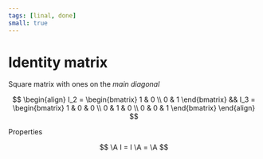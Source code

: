 ```yaml
---
tags: [linal, done]
small: true
---
```


# Identity matrix

Square matrix with ones on the _main diagonal_

$$
\begin{align}
    I_2 = \begin{bmatrix} 1 & 0 \\ 0 & 1 \end{bmatrix} &&
    I_3 = \begin{bmatrix} 1 & 0 & 0 \\ 0 & 1 & 0 \\ 0 & 0 & 1 \end{bmatrix}
\end{align}
$$

Properties

$$
\A I = I \A = \A
$$
